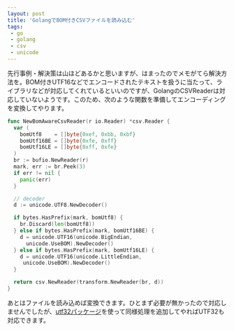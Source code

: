 ```yaml
---
layout: post
title: 'GolangでBOM付きCSVファイルを読み込む'
tags:
 - go
 - golang
 - csv
 - unicode
---
```


先行事例・解決策は山ほどあるかと思いますが、はまったのでメモがてら解決方法を。BOM付きUTF16などでエンコードされたテキストを扱うに当たって、ライブラリなどが対応してくれているといいのですが、GolangのCSVReaderは対応していないようです。このため、次のような関数を準備してエンコーディングを変換してやります。

```go
func NewBomAwareCsvReader(r io.Reader) *csv.Reader {
  var (
    bomUtf8    = []byte{0xef, 0xbb, 0xbf}
    bomUtf16BE = []byte{0xfe, 0xff}
    bomUtf16LE = []byte{0xff, 0xfe}
  )
  br := bufio.NewReader(r)
  mark, err := br.Peek(3)
  if err != nil {
    panic(err)
  }

  // decoder
  d := unicode.UTF8.NewDecoder()

  if bytes.HasPrefix(mark, bomUtf8) {
    br.Discard(len(bomUtf8))
  } else if bytes.HasPrefix(mark, bomUtf16BE) {
    d = unicode.UTF16(unicode.BigEndian, 
      unicode.UseBOM).NewDecoder()
  } else if bytes.HasPrefix(mark, bomUtf16LE) {
    d = unicode.UTF16(unicode.LittleEndian,
     unicode.UseBOM).NewDecoder()
  }

  return csv.NewReader(transform.NewReader(br, d))
}
```

あとはファイルを読み込めば変換できます。ひとまず必要が無かったので対応しませんでしたが、[utf32パッケージ](https://godoc.org/golang.org/x/text/encoding/unicode/utf32)を使って同様処理を追加してやればUTF32も対応できます。
